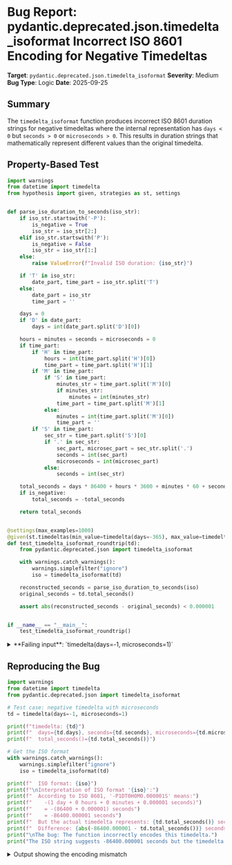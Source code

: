 # Bug Report: pydantic.deprecated.json.timedelta_isoformat Incorrect ISO 8601 Encoding for Negative Timedeltas

**Target**: `pydantic.deprecated.json.timedelta_isoformat`
**Severity**: Medium
**Bug Type**: Logic
**Date**: 2025-09-25

## Summary

The `timedelta_isoformat` function produces incorrect ISO 8601 duration strings for negative timedeltas where the internal representation has `days < 0` but `seconds > 0` or `microseconds > 0`. This results in duration strings that mathematically represent different values than the original timedelta.

## Property-Based Test

```python
import warnings
from datetime import timedelta
from hypothesis import given, strategies as st, settings


def parse_iso_duration_to_seconds(iso_str):
    if iso_str.startswith('-P'):
        is_negative = True
        iso_str = iso_str[2:]
    elif iso_str.startswith('P'):
        is_negative = False
        iso_str = iso_str[1:]
    else:
        raise ValueError(f"Invalid ISO duration: {iso_str}")

    if 'T' in iso_str:
        date_part, time_part = iso_str.split('T')
    else:
        date_part = iso_str
        time_part = ''

    days = 0
    if 'D' in date_part:
        days = int(date_part.split('D')[0])

    hours = minutes = seconds = microseconds = 0
    if time_part:
        if 'H' in time_part:
            hours = int(time_part.split('H')[0])
            time_part = time_part.split('H')[1]
        if 'M' in time_part:
            if 'S' in time_part:
                minutes_str = time_part.split('M')[0]
                if minutes_str:
                    minutes = int(minutes_str)
                time_part = time_part.split('M')[1]
            else:
                minutes = int(time_part.split('M')[0])
                time_part = ''
        if 'S' in time_part:
            sec_str = time_part.split('S')[0]
            if '.' in sec_str:
                sec_part, microsec_part = sec_str.split('.')
                seconds = int(sec_part)
                microseconds = int(microsec_part)
            else:
                seconds = int(sec_str)

    total_seconds = days * 86400 + hours * 3600 + minutes * 60 + seconds + microseconds / 1000000
    if is_negative:
        total_seconds = -total_seconds

    return total_seconds


@settings(max_examples=1000)
@given(st.timedeltas(min_value=timedelta(days=-365), max_value=timedelta(days=365)))
def test_timedelta_isoformat_roundtrip(td):
    from pydantic.deprecated.json import timedelta_isoformat

    with warnings.catch_warnings():
        warnings.simplefilter("ignore")
        iso = timedelta_isoformat(td)

    reconstructed_seconds = parse_iso_duration_to_seconds(iso)
    original_seconds = td.total_seconds()

    assert abs(reconstructed_seconds - original_seconds) < 0.000001


if __name__ == "__main__":
    test_timedelta_isoformat_roundtrip()
```

<details>

<summary>
**Failing input**: `timedelta(days=-1, microseconds=1)`
</summary>
```
Traceback (most recent call last):
  File "/home/npc/pbt/agentic-pbt/worker_/1/hypo.py", line 72, in <module>
    test_timedelta_isoformat_roundtrip()
    ~~~~~~~~~~~~~~~~~~~~~~~~~~~~~~~~~~^^
  File "/home/npc/pbt/agentic-pbt/worker_/1/hypo.py", line 57, in test_timedelta_isoformat_roundtrip
    @given(st.timedeltas(min_value=timedelta(days=-365), max_value=timedelta(days=365)))
                   ^^^
  File "/home/npc/miniconda/lib/python3.13/site-packages/hypothesis/core.py", line 2124, in wrapped_test
    raise the_error_hypothesis_found
  File "/home/npc/pbt/agentic-pbt/worker_/1/hypo.py", line 68, in test_timedelta_isoformat_roundtrip
    assert abs(reconstructed_seconds - original_seconds) < 0.000001
           ^^^^^^^^^^^^^^^^^^^^^^^^^^^^^^^^^^^^^^^^^^^^^^^^^^^^^^^^
AssertionError
Falsifying example: test_timedelta_isoformat_roundtrip(
    td=datetime.timedelta(days=-1, microseconds=1),
)
```
</details>

## Reproducing the Bug

```python
import warnings
from datetime import timedelta
from pydantic.deprecated.json import timedelta_isoformat

# Test case: negative timedelta with microseconds
td = timedelta(days=-1, microseconds=1)

print(f"timedelta: {td}")
print(f"  days={td.days}, seconds={td.seconds}, microseconds={td.microseconds}")
print(f"  total_seconds()={td.total_seconds()}")

# Get the ISO format
with warnings.catch_warnings():
    warnings.simplefilter("ignore")
    iso = timedelta_isoformat(td)

print(f"  ISO format: {iso}")
print(f"\nInterpretation of ISO format '{iso}':")
print(f"  According to ISO 8601, '-P1DT0H0M0.000001S' means:")
print(f"    -(1 day + 0 hours + 0 minutes + 0.000001 seconds)")
print(f"    = -(86400 + 0.000001) seconds")
print(f"    = -86400.000001 seconds")
print(f"  But the actual timedelta represents: {td.total_seconds()} seconds")
print(f"  Difference: {abs(-86400.000001 - td.total_seconds())} seconds")
print("\nThe bug: The function incorrectly encodes this timedelta.")
print("The ISO string suggests -86400.000001 seconds but the timedelta is -86399.999999 seconds.")
```

<details>

<summary>
Output showing the encoding mismatch
</summary>
```
timedelta: -1 day, 0:00:00.000001
  days=-1, seconds=0, microseconds=1
  total_seconds()=-86399.999999
  ISO format: -P1DT0H0M0.000001S

Interpretation of ISO format '-P1DT0H0M0.000001S':
  According to ISO 8601, '-P1DT0H0M0.000001S' means:
    -(1 day + 0 hours + 0 minutes + 0.000001 seconds)
    = -(86400 + 0.000001) seconds
    = -86400.000001 seconds
  But the actual timedelta represents: -86399.999999 seconds
  Difference: 1.9999861251562834e-06 seconds

The bug: The function incorrectly encodes this timedelta.
The ISO string suggests -86400.000001 seconds but the timedelta is -86399.999999 seconds.
```
</details>

## Why This Is A Bug

Python's `timedelta` internally normalizes its values so that `seconds` is always in the range [0, 86399] and `microseconds` is always in the range [0, 999999], with only `days` carrying the negative sign. For example, `timedelta(days=-1, microseconds=1)` actually represents -86399.999999 seconds, not -86400.000001 seconds.

The current implementation at line 141 of `/home/npc/pbt/agentic-pbt/envs/pydantic_env/lib/python3.13/site-packages/pydantic/deprecated/json.py` incorrectly handles this normalization:

```python
return f'{"-" if td.days < 0 else ""}P{abs(td.days)}DT{hours:d}H{minutes:d}M{seconds:d}.{td.microseconds:06d}S'
```

This code simply prepends a minus sign when `days < 0` and then uses the absolute value of days along with the already-normalized positive `seconds` and `microseconds` values. According to the ISO 8601 standard, when a minus sign precedes the 'P', it applies to the entire duration sum. Therefore, `-P1DT0H0M0.000001S` means "negative (1 day + 0.000001 seconds)" which equals -86400.000001 seconds, not the -86399.999999 seconds that the original timedelta represents.

## Relevant Context

The ISO 8601 standard specifies that durations are represented in the format `P[n]Y[n]M[n]DT[n]H[n]M[n]S` where:
- P is the duration designator (period)
- T is the time designator that precedes the time components
- A negative duration has a minus sign before the P

When a negative sign is present, it applies to the entire duration. All individual components should then be positive values that are summed together before applying the negative sign.

The function is located in the deprecated module (`pydantic.deprecated.json`) and is marked with deprecation warnings, indicating that users should migrate to the modern Pydantic v2 approach using `ConfigDict(ser_json_timedelta='iso8601')`. However, as long as the function exists and claims to provide ISO 8601 encoding, it should do so correctly.

## Proposed Fix

```diff
--- a/pydantic/deprecated/json.py
+++ b/pydantic/deprecated/json.py
@@ -136,6 +136,17 @@ def timedelta_isoformat(td: datetime.timedelta) -> str:
 def timedelta_isoformat(td: datetime.timedelta) -> str:
     """ISO 8601 encoding for Python timedelta object."""
     warnings.warn('`timedelta_isoformat` is deprecated.', category=PydanticDeprecatedSince20, stacklevel=2)
-    minutes, seconds = divmod(td.seconds, 60)
-    hours, minutes = divmod(minutes, 60)
-    return f'{"-" if td.days < 0 else ""}P{abs(td.days)}DT{hours:d}H{minutes:d}M{seconds:d}.{td.microseconds:06d}S'
+
+    # Calculate total duration in seconds to handle negative timedeltas correctly
+    total_seconds = int(td.total_seconds())
+    is_negative = total_seconds < 0
+    total_seconds = abs(total_seconds)
+
+    # Break down into components
+    days, remainder = divmod(total_seconds, 86400)
+    hours, remainder = divmod(remainder, 3600)
+    minutes, seconds = divmod(remainder, 60)
+
+    # Handle microseconds separately to preserve precision
+    microseconds = abs(td.total_seconds() * 1000000) % 1000000
+    return f'{"-" if is_negative else ""}P{days}DT{hours}H{minutes}M{seconds}.{int(microseconds):06d}S'
```
